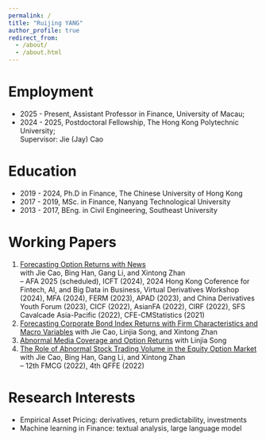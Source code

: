 ```yaml
---
permalink: /
title: "Ruijing YANG"
author_profile: true
redirect_from: 
  - /about/
  - /about.html
---
```


Employment
======
* 2025 - Present, Assistant Professor in Finance, University of Macau;
* 2024 - 2025, Postdoctoral Fellowship, The Hong Kong Polytechnic University;   
Supervisor: Jie (Jay) Cao

Education
======
* 2019 - 2024, Ph.D in Finance, The Chinese University of Hong Kong  
* 2017 - 2019, MSc. in Finance, Nanyang Technological University  
* 2013 - 2017, BEng. in Civil Engineering, Southeast University  

Working Papers
======
1. <u>Forecasting Option Returns with News</u>  
   with Jie Cao, Bing Han, Gang Li, and Xintong Zhan                                           
  – AFA 2025 (scheduled), ICFT (2024), 2024 Hong Kong Coference for Fintech, AI, and Big Data
  in Business, Virtual Derivatives Workshop (2024), MFA (2024), FERM (2023), APAD (2023),
  and China Derivatives Youth Forum (2023), CICF (2022), AsianFA (2022), CIRF (2022), SFS
  Cavalcade Asia-Pacific (2022), CFE-CMStatistics (2021)
2. <u>Forecasting Corporate Bond Index Returns with Firm Characteristics and Macro Variables</u>
   with Jie Cao, Linjia Song, and Xintong Zhan
3. <u>Abnormal Media Coverage and Option Returns</u>
   with Linjia Song
4. <u>The Role of Abnormal Stock Trading Volume in the Equity Option Market</u>  
   with Jie Cao, Bing Han, Gang Li, and Xintong Zhan  
  – 12th FMCG (2022), 4th QFFE (2022)

Research Interests
======
* Empirical Asset Pricing: derivatives, return predictability, investments
* Machine learning in Finance: textual analysis, large language model


